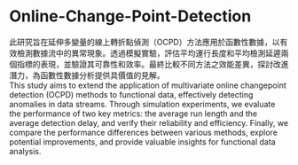 # Online-Change-Point-Detection
此研究旨在延伸多變量的線上轉折點偵測（OCPD）方法應用於函數性數據，以有效檢測數據流中的異常現象。透過模擬實驗，評估平均運行長度和平均檢測延遲兩個指標的表現，並驗證其可靠性和效率。最終比較不同方法之效能差異，探討改進潛力，為函數性數據分析提供具價值的見解。  
This study aims to extend the application of multivariate online changepoint detection (OCPD) methods to functional data, effectively detecting anomalies in data streams. Through simulation experiments, we evaluate the performance of two key metrics: the average run length and the average detection delay, and verify their reliability and efficiency. Finally, we compare the performance differences between various methods, explore potential improvements, and provide valuable insights for functional data analysis.
